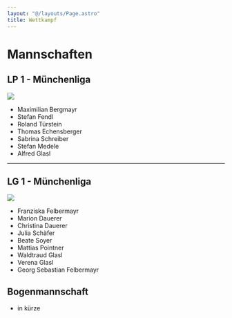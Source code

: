 ```yaml
---
layout: "@/layouts/Page.astro"
title: Wettkampf
---
```

# Mannschaften

## LP 1 - Münchenliga

![](/images/uploads/wettkampf-lp1-2023.jpg)

* Maximilian Bergmayr
* Stefan Fendl
* Roland Türstein
* Thomas Echensberger
* Sabrina Schreiber
* Stefan Medele
* Alfred Glasl

- - -

## LG 1 - Münchenliga

![](/images/uploads/wettkampf-lg-1-2023.jpg)

* Franziska Felbermayr
* Marion Dauerer
* Christina Dauerer
* Julia Schäfer
* Beate Soyer
* Mattias Pointner
* Waldtraud Glasl
* Verena Glasl
* Georg Sebastian Felbermayr



## Bogenmannschaft

* in kürze
